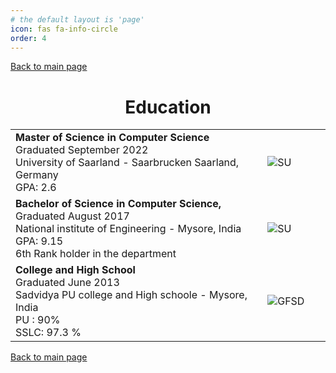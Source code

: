 ```yaml
---
# the default layout is 'page'
icon: fas fa-info-circle
order: 4
---
```


[Back to main page](./../README.md)

<h1 align="center">Education</h1>
<table>

  <tr>
    <td width="80%">
      <b>Master of Science in Computer Science</b><br />
      Graduated September 2022<br />
      University of Saarland - Saarbrucken Saarland, Germany<br />
      GPA: 2.6<br />
    </td>
    <td><image alt="SU" src="../assets/images/uni-logo.png" /></td>
  </tr>

  <tr>
    <td>
      <b>Bachelor of Science in Computer Science, </b> <br /> 
      Graduated August 2017<br />
      National institute of Engineering - Mysore, India<br />
      GPA: 9.15<br />
      6th Rank holder in the department<br />
    </td>
    <td><image alt="SU" src="../assets/images/nie.png" /></td>
  </tr>



  <tr>
    <td>
      <b>College and High School</b> <br />
      Graduated June 2013<br />
      Sadvidya PU college and High schoole - Mysore, India<br />
      PU : 90% <br />
      SSLC: 97.3 % <br />
    </td>
    <td><image alt="GFSD" src="../assets/images/sadvidya.png" /></td>
  </tr>
  
</table>

[Back to main page](./../README.md)
